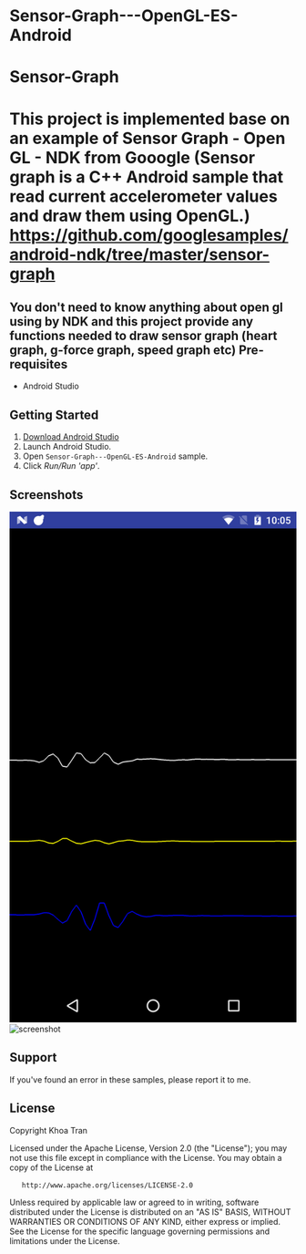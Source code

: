 # Sensor-Graph---OpenGL-ES-Android
Sensor-Graph
============
This project is implemented base on an example of Sensor Graph - Open GL - NDK from Gooogle 
(Sensor graph is a C++ Android sample that read current accelerometer values and draw them using OpenGL.)
https://github.com/googlesamples/android-ndk/tree/master/sensor-graph
============
You don't need to know anything about open gl using by NDK and this project provide any functions needed to draw sensor graph (heart graph, g-force graph, speed graph etc)
Pre-requisites
--------------
- Android Studio 

Getting Started
---------------
1. [Download Android Studio](http://developer.android.com/sdk/index.html)
1. Launch Android Studio.
1. Open `Sensor-Graph---OpenGL-ES-Android` sample.
1. Click *Run/Run 'app'*.

Screenshots
-----------
![screenshot](screenshot.png) ![screenshot](screenshot1.png)

Support
-------
If you've found an error in these samples, please report it to me.

License
-------
 Copyright Khoa Tran

   Licensed under the Apache License, Version 2.0 (the "License");
   you may not use this file except in compliance with the License.
   You may obtain a copy of the License at

       http://www.apache.org/licenses/LICENSE-2.0

   Unless required by applicable law or agreed to in writing, software
   distributed under the License is distributed on an "AS IS" BASIS,
   WITHOUT WARRANTIES OR CONDITIONS OF ANY KIND, either express or implied.
   See the License for the specific language governing permissions and
   limitations under the License.
